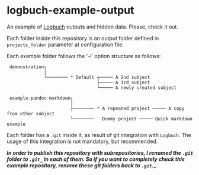 # logbuch-example-output
An example of [Logbuch](https://github.com/bertolinocastro/logbuch) outputs and hidden data. Please, check it out.

Each folder inside this repository is an output folder defined in `projects_folder` parameter at configuration file.

Each example folder follows the '-l' option structure as follows:
```
 demonstration┐
              │
              └──────── * Default ┬───── A 2nd subject
                                  ├───── A 3rd subject
                                  └───── A newly created subject
```
```
 example-pandoc-markdown┐
                        │
                        ├──────── * A repeated project ───── A copy from other subject
                        └────────   Dummy project ───── Quick markdown example
```

Each folder has a `.git` inside it, as result of git integration with `Logbuch`. The usage of this integration is not mandatory, but recommended.

___In order to publish this repository with subrepositories, I renamed the `.git` folder to `.git_` in each of them. So if you want to completely check this example repository, rename these git folders back to `.git`.____
